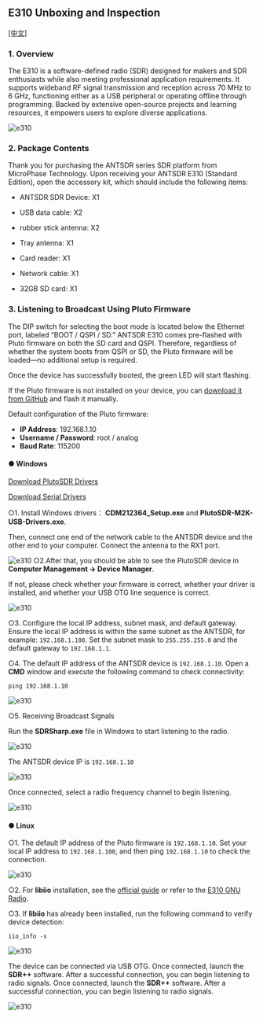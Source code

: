 ## E310 Unboxing and Inspection


[[中文]](../../../cn/device_and_usage_manual/ANTSDR_E_Series_Module/ANTSDR_E310_Reference_Manual/AntsdrE310_Unpacking_examination_cn.html)


### 1. Overview

The E310 is a software-defined radio (SDR) designed for makers and SDR enthusiasts while also meeting professional application requirements. It supports wideband RF signal transmission and reception across 70 MHz to 6 GHz, functioning either as a USB peripheral or operating offline through programming. Backed by extensive open-source projects and learning resources, it empowers users to explore diverse applications.

![e310](./ANTSDR_E310_Reference_Manual.assets/e310.jpg)

### 2. Package Contents

Thank you for purchasing the ANTSDR series SDR platform from MicroPhase Technology. Upon receiving your ANTSDR E310 (Standard Edition), open the accessory kit, which should include the following items:

- ANTSDR SDR Device: X1

- USB data cable: X2 

- rubber stick antenna: X2

- Tray antenna: X1

- Card reader: X1

- Network cable: X1

- 32GB SD card: X1

### 3. Listening to Broadcast Using **Pluto Firmware**

The DIP switch for selecting the boot mode is located below the Ethernet port, labeled “BOOT / QSPI / SD.”
 ANTSDR E310 comes pre-flashed with Pluto firmware on both the SD card and QSPI. Therefore, regardless of whether the system boots from QSPI or SD, the Pluto firmware will be loaded—no additional setup is required.

Once the device has successfully booted, the green LED will start flashing.

If the Pluto firmware is not installed on your device, you can [download it from GitHub](https://github.com/MicroPhase/antsdr-fw-patch/releases) and flash it manually.

Default configuration of the Pluto firmware:

- **IP Address**: 192.168.1.10
- **Username / Password**: root / analog
- **Baud Rate**: 115200

#### ● Windows 

[Download PlutoSDR Drivers](https://wiki.analog.com/university/tools/pluto/drivers/windows)

[Download Serial Drivers](https://ftdichip.com/wp-content/uploads/2021/08/CDM212364_Setup.zip)

○1. Install Windows drivers： **CDM212364_Setup.exe** and **PlutoSDR-M2K-USB-Drivers.exe**.


Then, connect one end of the network cable to the ANTSDR device and the other end to your computer. Connect the antenna to the RX1 port.

![e310](./ANTSDR_E310_Reference_Manual.assets/E310_connect_.png)
○2.After that, you should be able to see the PlutoSDR device in **Computer Management → Device Manager**.

If not, please check whether your firmware is correct, whether your driver is installed, and whether your USB OTG line sequence is correct.

![e310](./ANTSDR_E310_Reference_Manual.assets/pluto_windows.png)

○3. Configure the local IP address, subnet mask, and default gateway. Ensure the local IP address is within the same subnet as the ANTSDR, for example: `192.168.1.100`. Set the subnet mask to `255.255.255.0` and the default gateway to `192.168.1.1`.

○4. The default IP address of the ANTSDR device is `192.168.1.10`.
 Open a **CMD** window and execute the following command to check connectivity:

```
ping 192.168.1.10
```

![e310](./ANTSDR_E310_Reference_Manual.assets/ping192168110.png)


○5. Receiving Broadcast Signals

Run the **SDRSharp.exe** file in Windows to start listening to the radio.

![e310](./ANTSDR_E310_Reference_Manual.assets/sdrsharp.png)

The ANTSDR device IP is `192.168.1.10`

![e310](./ANTSDR_E310_Reference_Manual.assets/sdrsharp_connect.png)

Once connected, select a radio frequency channel to begin listening.

![e310](./ANTSDR_E310_Reference_Manual.assets/sdrsharp_fm_plutosdr.png)

#### ● Linux

○1. The default IP address of the Pluto firmware is `192.168.1.10`. Set your local IP address to `192.168.1.100`, and then ping `192.168.1.10` to check the connection.

![e310](./ANTSDR_E310_Reference_Manual.assets/linux_ping192.168.1.10.png)

○2. For **libiio** installation, see the [official guide](https://wiki.analog.com/resources/eval/user-guides/ad-fmcdaq2-ebz/software/linux/applications/libiio) or refer to the [E310 GNU Radio](./AntsdrE310_gnurdio.md).


○3. If **libiio** has already been installed, run the following command to verify device detection:

```
iio_info -s
```

![e310](./ANTSDR_E310_Reference_Manual.assets/linux_iio_info_s.png)

The device can be connected via USB OTG.
 Once connected, launch the **SDR++** software.
 After a successful connection, you can begin listening to radio signals.
Once connected, launch the **SDR++** software.
After a successful connection, you can begin listening to radio signals.

![e310](./ANTSDR_E310_Reference_Manual.assets/linux_sdr++.png)
